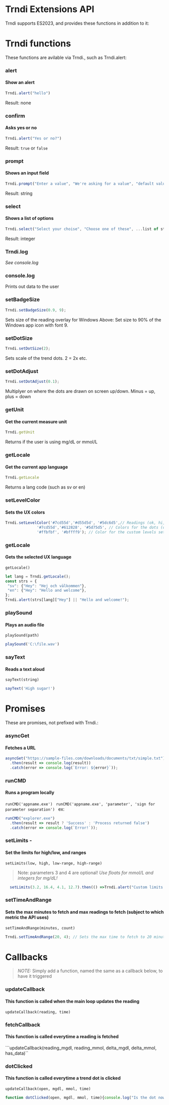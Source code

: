 # Trndi Extensions API
Trndi supports ES2023, and provides these functions in addition to it:

# Trndi functions
These functions are avilable via Trndi., such as Trndi.alert:
### alert
#### Show an alert
```javascript
Trndi.alert("hello")
```
Result: none
### confirm
#### Asks yes or no
```javascript
Trndi.alert("Yes or no?")
```
Result: ```true``` or ```false```
### prompt
#### Shows an input field
```javascript
Trndi.prompt("Enter a value", "We're asking for a value", "default value")
```
Result: string
### select
#### Shows a list of options
```javascript
Trndi.select("Select your choise", "Choose one of these", ...list of string options);
```
Result: integer
### Trndi.log
_See console.log_
### console.log
Prints out data to the user
### setBadgeSize
```javascript
Trndi.setBadgeSize(0.9, 9);
```
Sets size of the reading overlay for Windows
Above: Set size to 90% of the Windows app icon with font 9.
### setDotSize
```javascript
Trndi.setDotSize(2);
```
Sets scale of the trend dots. 2 = 2x etc.
### setDotAdjust
```javascript
Trndi.setDotAdjust(0.1);
```
Multiplyer on where the dots are drawn on screen up/down. Minus = up, plus = down
### getUnit
#### Get the current measure unit
```javascript
Trndi.getUnit
```
Returns if the user is using mg/dL or mmol/L
### getLocale
#### Get the current app language
```javascript
Trndi.getLocale
```
Returns a lang code (such as sv or en)
### setLevelColor
#### Sets the UX colors
```javascript
Trndi.setLevelColor('#7cd55d','#d55d5d', '#5dc6d5',// Readings (ok, hi, lo))
              '#7cd55d','#612828', '#5d75d5', // Colors for the dots (ok, hi, lo)
              '#ffbfbf', '#bffff9'); // Color for the custom levels set in NightScout (or via JS) (hi, lo)
``` 
### getLocale
#### Gets the selected UX language
```getLocale()```
```javascript
let lang = Trndi.getLocale();
const strs = {
 "sv": {"Hey": "Hej och välkommen"},
 "en": {"Hey": "Hello and welcome"},
};             
Trndi.alert(strs[lang]["Hey"] || "Hello and welcome!");
```
### playSound
#### Plays an audio file
```playSound(path)```
```javascript
playSound('C:\file.wav')
```
### sayText
#### Reads a text aloud
```sayText(string)```
```javascript
sayText('High sugar!')
```

# Promises
These are promises, not prefixed with Trndi.:
### asyncGet 
#### Fetches a URL
```javascript
asyncGet("https://sample-files.com/downloads/documents/txt/simple.txt")
  .then(result => console.log(result))
  .catch(error => console.log(`Error: ${error}`));
  ``` 
### runCMD 
#### Runs a program locally
```runCMD('appname.exe') ``` 
```runCMD('appname.exe', 'parameter', 'sign for parameter separation') ``` 
ex:
```javascript
runCMD("explorer.exe")
  .then(result => result ? 'Success' : 'Process returned false')
  .catch(error => console.log(`Error!`));
```
### setLimits - 
#### Set the limits for high/low, and ranges
```setLimits(low, high, low-range, high-range)```
> Note: parameters 3 and 4 are optional!
_Use floats for mmol/L and integers for mg/dL!_
```javascript
  setLimits(3.2, 16.4, 4.1, 12.7).then(() =>Trndi.alert("Custom limits set"));
```
### setTimeAndRange
#### Sets the max minutes to fetch and max readings to fetch (subject to which metric the API uses)
```setTimeAndRange(minutes, count)```
```javascript
Trndi.setTimeAndRange(20, 4); // Sets the max time to fetch to 20 minutes and the range to 4 readings
```

# Callbacks
> _NOTE:_ Simply add a function, named the same as a callback below, to have it triggered
### updateCallback
#### This function is called when the main loop updates the reading
```updateCallback(reading, time)```

### fetchCallback
#### This function is called everytime a reading is fetched
```updateCallback(reading_mgdl, reading_mmol, delta_mgdl, delta_mmol, has_data)``

### dotClicked
#### This function is called everytime a trend dot is clicked
```updateCallback(open, mgdl, mmol, time)```
```javascript
function dotClicked(open, mgdl, mmol, time){console.log("Is the dot now showing the value? " + open, "Reading " + mmol, "Time: " + time )} // if the dot is "open" its showing the reading, not the dot icon
```